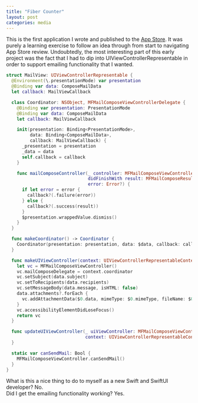 ```yaml
---
title: "Fiber Counter"
layout: post
categories: media
---
```


This is the first application I wrote and published to the [App Store](https://apps.apple.com/us/app/fiber-counter/id1616530799). It was purely a learning exercise to follow an idea through from start to navigating App Store review. Undoubtedly, the most interesting part of this early project was the fact that I had to dip into UIViewControllerRepresentable in order to support emailing functionality that I wanted.

```Swift
struct MailView: UIViewControllerRepresentable {
  @Environment(\.presentationMode) var presentation
  @Binding var data: ComposeMailData
  let callback: MailViewCallback

  class Coordinator: NSObject, MFMailComposeViewControllerDelegate {
    @Binding var presentation: PresentationMode
    @Binding var data: ComposeMailData
    let callback: MailViewCallback

    init(presentation: Binding<PresentationMode>,
         data: Binding<ComposeMailData>,
         callback: MailViewCallback) {
      _presentation = presentation
      _data = data
      self.callback = callback
    }

    func mailComposeController(_ controller: MFMailComposeViewController,
                               didFinishWith result: MFMailComposeResult,
                               error: Error?) {
      if let error = error {
        callback?(.failure(error))
      } else {
        callback?(.success(result))
      }
      $presentation.wrappedValue.dismiss()
    }
  }

  func makeCoordinator() -> Coordinator {
    Coordinator(presentation: presentation, data: $data, callback: callback)
  }

  func makeUIViewController(context: UIViewControllerRepresentableContext<MailView>) -> MFMailComposeViewController {
    let vc = MFMailComposeViewController()
    vc.mailComposeDelegate = context.coordinator
    vc.setSubject(data.subject)
    vc.setToRecipients(data.recipients)
    vc.setMessageBody(data.message, isHTML: false)
    data.attachments?.forEach {
      vc.addAttachmentData($0.data, mimeType: $0.mimeType, fileName: $0.fileName)
    }
    vc.accessibilityElementDidLoseFocus()
    return vc
  }

  func updateUIViewController(_ uiViewController: MFMailComposeViewController,
                              context: UIViewControllerRepresentableContext<MailView>) {
  }

  static var canSendMail: Bool {
    MFMailComposeViewController.canSendMail()
  }
}
```

What is this a nice thing to do to myself as a new Swift and SwiftUI developer? No.  
Did I get the emailing functionality working? Yes.
